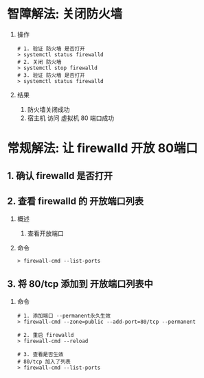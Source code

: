 # 智障解法: 关闭防火墙

1. 操作

	```shell
	# 1. 验证 防火墙 是否打开
	> systemctl status firewalld
	# 2. 关闭 防火墙
	> systemctl stop firewalld
	# 3. 验证 防火墙 是否打开
	> systemctl status firewalld
	```

2. 结果

	1. 防火墙关闭成功
	2. 宿主机 访问 虚拟机 80 端口成功

# 常规解法: 让 firewalld 开放 80端口

## 1. 确认 firewalld 是否打开

## 2. 查看 firewalld 的 开放端口列表

1. 概述

	1. 查看开放端口

2. 命令

	```shell
	> firewall-cmd --list-ports
	```

## 3. 将 80/tcp 添加到 开放端口列表中

1. 命令

	```shell
	# 1. 添加端口 --permanent永久生效
	> firewall-cmd --zone=public --add-port=80/tcp --permanent
	
	# 2. 重启 firewalld
	> firewall-cmd --reload
	
	# 3. 查看是否生效
	# 80/tcp 加入了列表
	> firewall-cmd --list-ports
	```